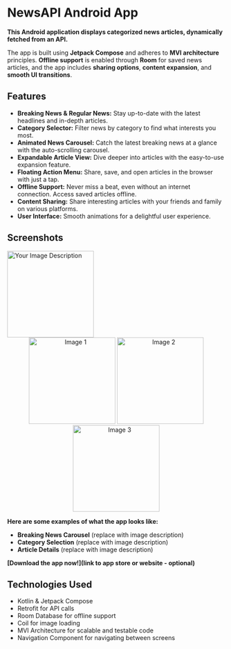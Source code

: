# NewsAPI Android App

**This Android application displays categorized news articles, dynamically fetched from an API.**

The app is built using **Jetpack Compose** and adheres to **MVI architecture** principles. **Offline support** is enabled through **Room** for saved news articles, and the app includes **sharing options**, **content expansion**, and **smooth UI transitions**.

## Features

* **Breaking News & Regular News:** Stay up-to-date with the latest headlines and in-depth articles.
* **Category Selector:** Filter news by category to find what interests you most.
* **Animated News Carousel:** Catch the latest breaking news at a glance with the auto-scrolling carousel.
* **Expandable Article View:** Dive deeper into articles with the easy-to-use expansion feature.
* **Floating Action Menu:** Share, save, and open articles in the browser with just a tap.
* **Offline Support:** Never miss a beat, even without an internet connection. Access saved articles offline.
* **Content Sharing:** Share interesting articles with your friends and family on various platforms.
* **User Interface:** Smooth animations for a delightful user experience.

## Screenshots
<img src="https://github.com/user-attachments/assets/67734bdb-7437-4672-b01a-dcda24bac341ath" width="200" height="200" alt="Your Image Description">
<div align="center">
  <img src="![WhatsApp Image](https://github.com/user-attachments/assets/3e5348f0-7aba-42d6-8d3f-c6f37049303c)
" width="200" height="200" alt="Image 1">
  <img src="image2.png" width="200" height="200" alt="Image 2">
  <img src="image3.png" width="200" height="200" alt="Image 3">
</div>


**Here are some examples of what the app looks like:**

* **Breaking News Carousel** (replace with image description)
* **Category Selection** (replace with image description)
* **Article Details** (replace with image description)

**[Download the app now!](link to app store or website - optional)**

## Technologies Used

* Kotlin & Jetpack Compose
* Retrofit for API calls
* Room Database for offline support
* Coil for image loading
* MVI Architecture for scalable and testable code
* Navigation Component for navigating between screens
